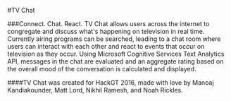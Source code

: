 #TV Chat

###Connect. Chat. React.
TV Chat allows users across the internet to congregate and discuss what's happening on television in real time. Currently airing programs can be searched, leading to a chat room where users can interact with each other and react to events that occur on television as they occur. Using Microsoft Cognitive Services Text Analytics API, messages in the chat are evaluated and an aggregate rating based on the overall mood of the conversation is calculated and displayed.

####TV Chat was created for HackGT 2016, made with love by Manoaj Kandiakounder, Matt Lord, Nikhil Ramesh, and Noah Rickles.
